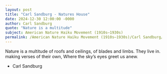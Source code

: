 ```yaml
---
layout: post
title: "Carl Sandburg - Natures House"
date: 2024-12-30 12:00:00 -0000
author: Carl Sandburg
quote: "Nature is a multitude"
subject: American Nature Haiku Movement (1910s–1930s)
permalink: /American Nature Haiku Movement (1910s–1930s)/Carl Sandburg/Carl Sandburg - Natures House
---
```


Nature is a multitude
of roofs and ceilings,
of blades and limbs.
They live in.
making verses of their own,
Where the sky’s eyes greet us anew.

- Carl Sandburg
